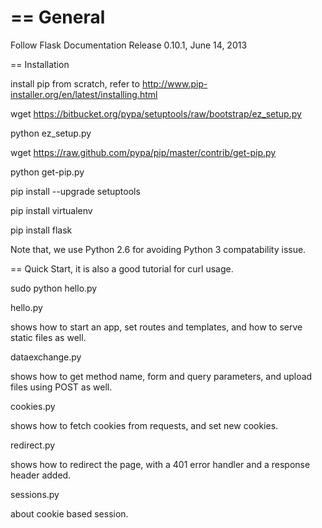 ==
General
====

Follow Flask Documentation Release 0.10.1, June 14, 2013

==
Installation

install pip from scratch, refer to http://www.pip-installer.org/en/latest/installing.html

wget https://bitbucket.org/pypa/setuptools/raw/bootstrap/ez_setup.py

python ez_setup.py

wget https://raw.github.com/pypa/pip/master/contrib/get-pip.py

python get-pip.py

pip install --upgrade setuptools

pip install virtualenv

pip install flask

Note that, we use Python 2.6 for avoiding Python 3 compatability issue.

==
Quick Start, it is also a good tutorial for curl usage.

sudo python hello.py

hello.py

  shows how to start an app, set routes and templates, and how to serve static files as well.

dataexchange.py
  
  shows how to get method name, form and query parameters, and upload files using POST as well.

cookies.py

  shows how to fetch cookies from requests, and set new cookies.

redirect.py

  shows how to redirect the page, with a 401 error handler and a response header added.

sessions.py

  about cookie based session.
